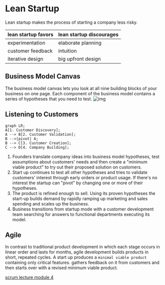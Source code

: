 # Lean Startup

Lean startup makes the process of starting a company less risky.

| lean startup favors | lean startup discourages |
| ------------------- | ------------------------ |
| experimentation | elaborate planning |
| customer feedback | intuition |
| iterative design | big upfront design |

## Business Model Canvas

The business model canvas lets you look at all nine
building blocks of your business on one page. Each component of the business model contains a series of hypotheses that you need to test.
![img](./Business-Model-Canvas.png)


## Listening to Customers
```mermaid
graph LR;
A[1. Customer Discovery];
A --> B[2. Customer Validation];
B -->|pivot| A;
B --> C[3. Customer Creation];
C --> D[4. Company Building];
```
1. Founders translate company ideas into business model hypotheses, test assumptions about customers' needs and then create a "minimum viable product" to try out their proposed solution on customers.
2. Start up continues to test all other hypotheses and tries to validate customers' interest through early orders or product usage. If there's no interest the startup can "pivot" by changing one or more of their hypotheses.
3. The product is refined enough to sell. Using its proven hypotheses the start-up builds demand by rapidly ramping up marketing and sales spending and scales up the business.
4. Business transitions from startup mode with a customer development team searching for answers to functional departments executing its model.

## Agile

In contrast to traditional product development in which each stage occurs in linear order and lasts for months, agile development builds products in short, repeated cycles. A start up produces a `minimal viable product` containing only critical features. gathers feedback on it from customers and then starts over with a revised minimum viable product.

[scrum lecture module 4](../Module-4/Requirements/Lecture-1.md)
